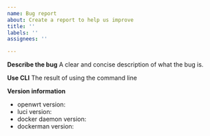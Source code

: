 ```yaml
---
name: Bug report
about: Create a report to help us improve
title: ''
labels: ''
assignees: ''

---
```


**Describe the bug**
A clear and concise description of what the bug is.

**Use CLI**
The result of using the command line

**Version information**
 - openwrt version:
 - luci version:
 - docker daemon version:
 - dockerman version:
